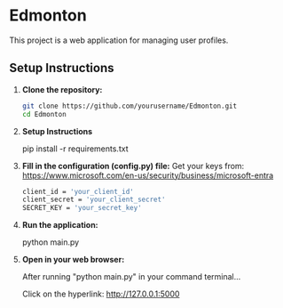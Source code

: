 # Edmonton

This project is a web application for managing user profiles.

## Setup Instructions

1. **Clone the repository:**

   ```sh
   git clone https://github.com/yourusername/Edmonton.git
   cd Edmonton

2. **Setup Instructions**

    pip install -r requirements.txt

3. **Fill in the configuration (config.py) file:**
     Get your keys from: https://www.microsoft.com/en-us/security/business/microsoft-entra
    ```sh
    client_id = 'your_client_id'
    client_secret = 'your_client_secret'
    SECRET_KEY = 'your_secret_key'

3. **Run the application:**

    python main.py

4. **Open in your web browser:**

    After running "python main.py" in your command terminal...

    Click on the hyperlink: http://127.0.0.1:5000
